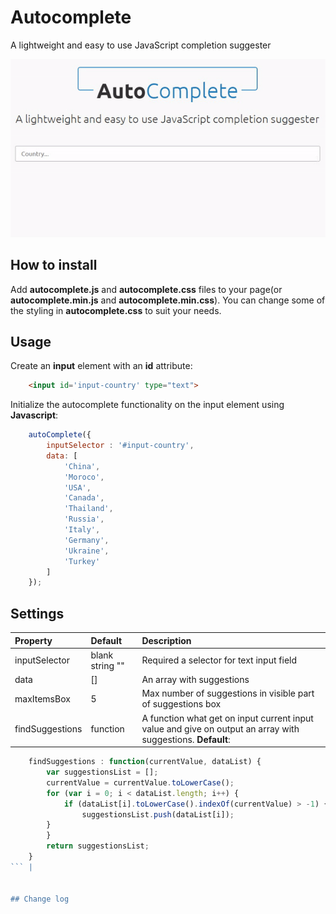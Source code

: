 # Autocomplete

A lightweight and easy to use JavaScript completion suggester

![](screenshot.gif)

## How to install

Add **autocomplete.js** and **autocomplete.css** files to your page(or **autocomplete.min.js** and **autocomplete.min.css**). You can change some of the styling in **autocomplete.css** to suit your needs.

## Usage

Create an **input** element with an **id** attribute:

```html
	<input id='input-country' type="text">
```

Initialize the autocomplete functionality on the input element using **Javascript**:

```javascript
	autoComplete({
		inputSelector : '#input-country',
		data: [
			'China',
			'Moroco',
			'USA',
			'Canada',
			'Thailand',
			'Russia',
			'Italy',
			'Germany',
			'Ukraine',
			'Turkey'
		]
	});
```
## Settings

| Property | Default | Description |
| :--- | :--- | :--- |
| inputSelector | blank string "" | Required a selector for text input field |
| data | [] | An array with suggestions |
| maxItemsBox | 5 | Max number of suggestions in visible part of suggestions box |
| findSuggestions | function | A function what get on input current input value and give on output an array with suggestions. **Default**:
```javascript
	findSuggestions : function(currentValue, dataList) {
		var suggestionsList = [];
		currentValue = currentValue.toLowerCase();
		for (var i = 0; i < dataList.length; i++) {
			if (dataList[i].toLowerCase().indexOf(currentValue) > -1) {
				suggestionsList.push(dataList[i]);
		}
		}
		return suggestionsList;
	}
``` |


## Change log

